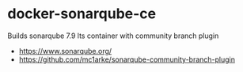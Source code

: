 # docker-sonarqube-ce
Builds sonarqube 7.9 lts container with community branch plugin

* https://www.sonarqube.org/
* https://github.com/mc1arke/sonarqube-community-branch-plugin

